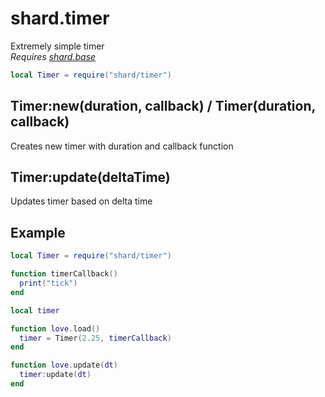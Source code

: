 # shard.timer
Extremely simple timer  
*Requires [shard.base](base.md)*

```lua
local Timer = require("shard/timer")
```

## Timer:new(duration, callback) / Timer(duration, callback)
Creates new timer with duration and callback function

## Timer:update(deltaTime)
Updates timer based on delta time

## Example
```lua
local Timer = require("shard/timer")

function timerCallback()
  print("tick")
end

local timer

function love.load()
  timer = Timer(2.25, timerCallback)
end

function love.update(dt)
  timer:update(dt)
end
```